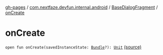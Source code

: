 [gh-pages](../../index.md) / [com.nextfaze.devfun.internal.android](../index.md) / [BaseDialogFragment](index.md) / [onCreate](./on-create.md)

# onCreate

`open fun onCreate(savedInstanceState: `[`Bundle`](https://developer.android.com/reference/android/os/Bundle.html)`?): `[`Unit`](https://kotlinlang.org/api/latest/jvm/stdlib/kotlin/-unit/index.html) [(source)](https://github.com/NextFaze/dev-fun/tree/master/devfun-internal/src/main/java/com/nextfaze/devfun/internal/android/Fragments.kt#L24)